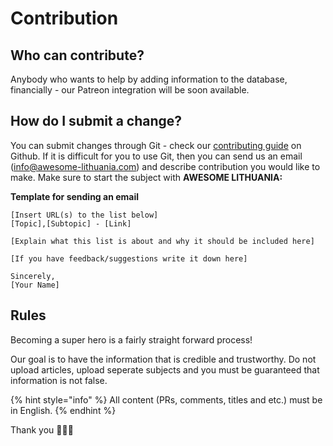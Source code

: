 # Contribution

## Who can contribute?

Anybody who wants to help by adding information to the database, financially - our Patreon integration will be soon available.  

## How do I submit a change?

You can submit changes through Git - check our [contributing guide](https://github.com/arnasp13/awesome-lithuania) on Github. If it is difficult for you to use Git, then you can send us an email \(info@awesome-lithuania.com\) and describe contribution you would like to make. Make sure to start the subject with **AWESOME LITHUANIA:**

**Template for sending an email**

```text
[Insert URL(s) to the list below]
[Topic],[Subtopic] - [Link]

[Explain what this list is about and why it should be included here]

[If you have feedback/suggestions write it down here]

Sincerely, 
[Your Name]
```

## Rules

Becoming a super hero is a fairly straight forward process!

Our goal is to have the information that is credible and trustworthy. Do not upload articles, upload seperate subjects and you must be guaranteed that information is not false.

{% hint style="info" %}
 All content \(PRs, comments, titles and etc.\) must be in English.
{% endhint %}

Thank you 🚀🧑‍🚀



